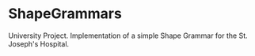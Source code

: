 # ShapeGrammars
University Project. Implementation of a simple Shape Grammar for the St. Joseph's Hospital.
